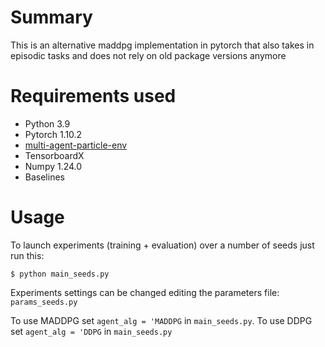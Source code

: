 # Summary
This is an alternative maddpg implementation in pytorch that also takes in episodic tasks and does not rely on old package versions anymore

# Requirements used 
- Python 3.9
- Pytorch 1.10.2
- [multi-agent-particle-env](https://bitbucket.org/epesce/multi-agent-particle-env/src/master/)
- TensorboardX
- Numpy 1.24.0
- Baselines

# Usage
To launch experiments (training + evaluation) over a number of seeds just run this:
```
$ python main_seeds.py
```

Experiments settings can be changed editing the parameters file: ``params_seeds.py``

To use MADDPG set ``agent_alg = 'MADDPG`` in ``main_seeds.py``.
To use DDPG set ``agent_alg = 'DDPG`` in ``main_seeds.py``
